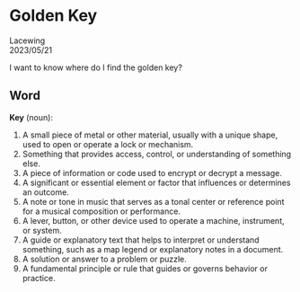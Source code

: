 # Golden Key

Lacewing  
2023/05/21

<!--- [Music](link) --->

<!--- > Quote --->

I want to know where do I find the golden key?

## Word
**Key** (noun):

1. A small piece of metal or other material, usually with a unique shape, used to open or operate a lock or mechanism.
2. Something that provides access, control, or understanding of something else.
3. A piece of information or code used to encrypt or decrypt a message.
4. A significant or essential element or factor that influences or determines an outcome.
5. A note or tone in music that serves as a tonal center or reference point for a musical composition or performance.
6. A lever, button, or other device used to operate a machine, instrument, or system.
7. A guide or explanatory text that helps to interpret or understand something, such as a map legend or explanatory notes in a document.
8. A solution or answer to a problem or puzzle.
9. A fundamental principle or rule that guides or governs behavior or practice.
